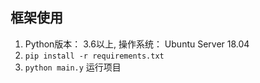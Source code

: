 ## 框架使用
1. Python版本： 3.6以上, 操作系统： Ubuntu Server 18.04
2. `pip install -r requirements.txt`
3. `python main.y` 运行项目
